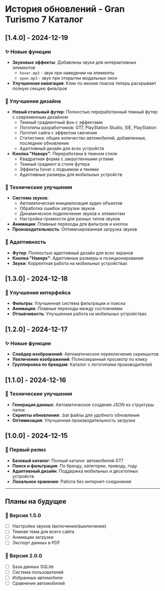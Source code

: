 # История обновлений - Gran Turismo 7 Каталог

## [1.4.0] - 2024-12-19

### ✨ Новые функции
- **Звуковые эффекты**: Добавлены звуки для интерактивных элементов
  - `hover.mp3` - звук при наведении на элементы
  - `open.mp3` - звук при открытии модальных окон
- **Улучшенная навигация**: Клик по иконке поиска теперь раскрывает полную секцию фильтров

### 🎨 Улучшения дизайна
- **Новый стильный футер**: Полностью переработанный темный футер с современным дизайном
  - Темный градиентный фон с эффектами
  - Логотипы разработчиков: GT7, PlayStation Studio, SIE, PlayStation
  - Логотип сайта с эффектом свечения
  - Статистика: общее количество автомобилей, добавленные, последнее обновление
  - Адаптивный дизайн для всех устройств
- **Кнопка "Наверх"**: Переработана в темном стиле
  - Квадратная форма с закругленными углами
  - Темный градиент в стиле футера
  - Эффекты hover с подъемом и тенями
  - Адаптивные размеры для мобильных устройств

### 🔧 Технические улучшения
- **Система звуков**: 
  - Автоматическая инициализация аудио объектов
  - Обработка ошибок загрузки звуков
  - Динамическое подключение звуков к элементам
  - Настройка громкости для разных типов звуков
- **Анимации**: Плавные переходы для фильтров и кнопок
- **Производительность**: Оптимизированная загрузка звуков

### 📱 Адаптивность
- **Футер**: Полностью адаптивный дизайн для всех экранов
- **Кнопка "Наверх"**: Адаптивные размеры и позиционирование
- **Звуки**: Корректная работа на мобильных устройствах

## [1.3.0] - 2024-12-18

### 🎨 Улучшения интерфейса
- **Фильтры**: Улучшенная система фильтрации и поиска
- **Анимации**: Плавные переходы между состояниями
- **Отзывчивость**: Улучшенная работа на мобильных устройствах

## [1.2.0] - 2024-12-17

### ✨ Новые функции
- **Слайдер изображений**: Автоматическое переключение скриншотов
- **Увеличение изображений**: Полноэкранный просмотр по клику
- **Группировка по брендам**: Каталог с логотипами производителей

## [1.1.0] - 2024-12-16

### 🔧 Технические улучшения
- **Генерация данных**: Автоматическое создание JSON из структуры папок
- **Скрипты обновления**: .bat файлы для удобного обновления
- **Оптимизация**: Улучшенная производительность загрузки

## [1.0.0] - 2024-12-15

### 🚀 Первый релиз
- **Базовый каталог**: Полный каталог автомобилей GT7
- **Поиск и фильтрация**: По бренду, категории, приводу, году
- **Адаптивный дизайн**: Поддержка мобильных и десктопных устройств
- **Локальное хранение**: Работа без интернет-соединения

---

## Планы на будущее

### 🔮 Версия 1.5.0
- [ ] Настройки звуков (включение/выключение)
- [ ] Темная тема для всего сайта
- [ ] Анимации загрузки
- [ ] Экспорт данных в PDF

### 🔮 Версия 2.0.0
- [ ] База данных SQLite
- [ ] Система пользователей
- [ ] Избранные автомобили
- [ ] Сравнение автомобилей
